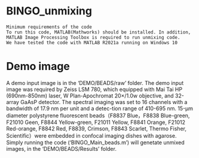 # BINGO_unmixing
	Minimum requirements of the code
	To run this code, MATLAB(Mathworks) should be installed. In addition, MATLAB Image Processing Toolbox is required to run unmixing code.
	We have tested the code with MATLAB R2021a running on Windows 10
#	Demo image
 A demo input image is in the ‘DEMO/BEADS/raw’ folder.
 The demo input image was required by Zeiss LSM 780, which equipped with Mai Tai HP (690nm-850nm) laser, W Plan-Apochromat 20×/1.0w objective, and 32-array GaAsP detector. The spectral imaging was set to 16 channels with a bandwidth of 17.9 nm per unit and a detec-tion range of 410-695 nm. 
	15-μm diameter polystyrene fluorescent beads（F8837 Blue，F8838 Blue-green, F21010 Geen, F8844 Yellow-green, F21011 Yellow, F8841 Orange, F21012 Red-orange, F8842 Red, F8839, Crimson, F8843 Scarlet, Thermo Fisher, Scientific）were embedded in confocal imaging dishes with agarose.
	Simply running the code (‘BINGO_Main_beads.m’) will genetate unmixed images, in the ‘DEMO/BEADS/Results’ folder.
